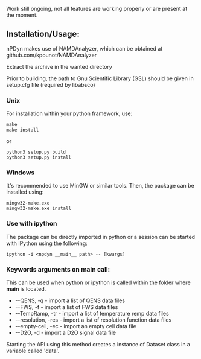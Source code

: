 Work still ongoing, not all features are working properly or are present at the moment.

## Installation/Usage:
nPDyn makes use of NAMDAnalyzer, which can be obtained at github.com/kpounot/NAMDAnalyzer

Extract the archive in the wanted directory


Prior to building, the path to Gnu Scientific Library (GSL) should be given in setup.cfg file
(required by libabsco)


### Unix
For installation within your python framework, use:

    make 
    make install

or

    python3 setup.py build
    python3 setup.py install

### Windows
It's recommended to use MinGW or similar tools. Then, the package can be installed using:

    mingw32-make.exe
    mingw32-make.exe install

### Use with ipython
The package can be directly imported in python or a session can be started with IPython using the following:

    ipython -i <npdyn __main__ path> -- [kwargs]


### Keywords arguments on main call:
This can be used when python or ipython is called within the folder where __main__ is located.

- --QENS, -q            - import a list of QENS data files
- --FWS, -f             - import a list of FWS data files
- --TempRamp, -tr       - import a list of temperature remp data files
- --resolution, -res    - import a list of resolution function data files
- --empty-cell, -ec     - import an empty cell data file
- --D2O, -d             - import a D2O signal data file

Starting the API using this method creates a instance of Dataset class in a variable called 'data'.
